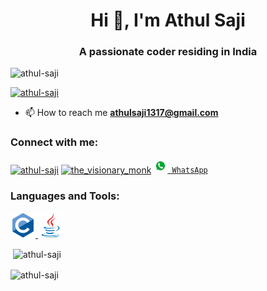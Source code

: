 <h1 align="center">Hi 👋, I'm Athul Saji</h1>
<h3 align="center">A passionate coder residing in India</h3>

<p align="left"> <img src="https://komarev.com/ghpvc/?username=athul-saji&label=Profile%20views&color=0e75b6&style=flat" alt="athul-saji" /> </p>

<p align="left"> <a href="https://github.com/ryo-ma/github-profile-trophy"><img src="https://github-profile-trophy.vercel.app/?username=athul-saji" alt="athul-saji" /></a> </p>

- 📫 How to reach me **athulsaji1317@gmail.com**

<h3 align="left">Connect with me:</h3>
<p align="left">
<a href="https://linkedin.com/in/athul-saji" target="blank"><img align="center" src="https://raw.githubusercontent.com/rahuldkjain/github-profile-readme-generator/master/src/images/icons/Social/linked-in-alt.svg" alt="athul-saji" height="30" width="40" /></a>
<a href="https://instagram.com/the_visionary_monk" target="blank"><img align="center" src="https://raw.githubusercontent.com/rahuldkjain/github-profile-readme-generator/master/src/images/icons/Social/instagram.svg" alt="the_visionary_monk" height="30" width="40" /></a>
  <code><a href="https://api.whatsapp.com/send?phone=919400836474&text=Hi%20found%20your%20GitHub%20Profile.%20%20I%20like%20to%20connect%20with%20you" title="Connect"><img width="22" src="https://github.com/Tomin-Joy/Tomin-Joy/blob/main/images/whatsApp.png"> WhatsApp</a></code>
</p>

<h3 align="left">Languages and Tools:</h3>
<p align="left"> <a href="https://www.cprogramming.com/" target="_blank" rel="noreferrer"> <img src="https://raw.githubusercontent.com/devicons/devicon/master/icons/c/c-original.svg" alt="c" width="40" height="40"/> </a> <a href="https://www.java.com" target="_blank" rel="noreferrer"> <img src="https://raw.githubusercontent.com/devicons/devicon/master/icons/java/java-original.svg" alt="java" width="40" height="40"/> </a> </p>

<p>&nbsp;<img align="center" src="https://github-readme-stats.vercel.app/api?username=athul-saji&show_icons=true&locale=en" alt="athul-saji" /></p>

<p><img align="center" src="https://github-readme-streak-stats.herokuapp.com/?user=athul-saji&" alt="athul-saji" /></p>
